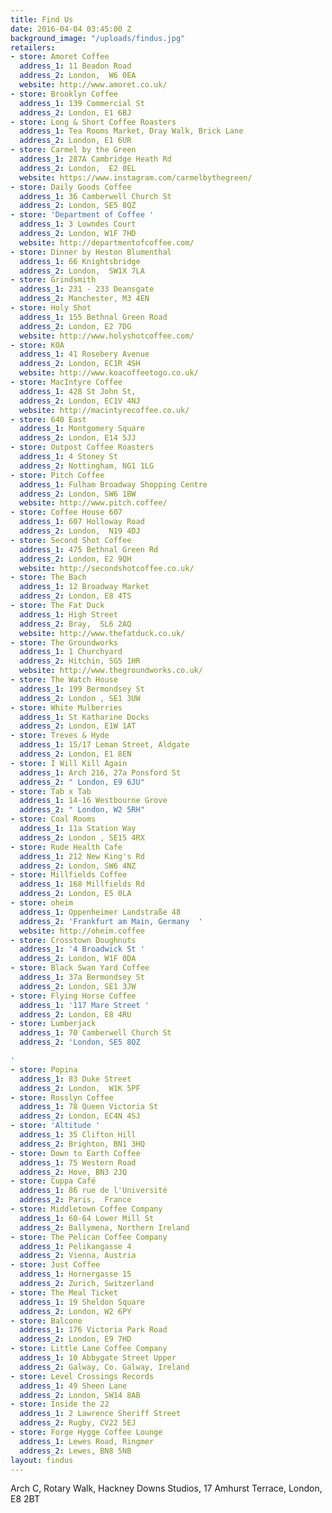 ```yaml
---
title: Find Us
date: 2016-04-04 03:45:00 Z
background_image: "/uploads/findus.jpg"
retailers:
- store: Amoret Coffee
  address_1: 11 Beadon Road
  address_2: London,  W6 0EA
  website: http://www.amoret.co.uk/
- store: Brooklyn Coffee
  address_1: 139 Commercial St
  address_2: London, E1 6BJ
- store: Long & Short Coffee Roasters
  address_1: Tea Rooms Market, Dray Walk, Brick Lane
  address_2: London, E1 6UR
- store: Carmel by the Green
  address_1: 287A Cambridge Heath Rd
  address_2: London,  E2 0EL
  website: https://www.instagram.com/carmelbythegreen/
- store: Daily Goods Coffee
  address_1: 36 Camberwell Church St
  address_2: London, SE5 8QZ
- store: 'Department of Coffee '
  address_1: 3 Lowndes Court
  address_2: London, W1F 7HD
  website: http://departmentofcoffee.com/
- store: Dinner by Heston Blumenthal
  address_1: 66 Knightsbridge
  address_2: London,  SW1X 7LA
- store: Grindsmith
  address_1: 231 - 233 Deansgate
  address_2: Manchester, M3 4EN
- store: Holy Shot
  address_1: 155 Bethnal Green Road
  address_2: London, E2 7DG
  website: http://www.holyshotcoffee.com/
- store: KOA
  address_1: 41 Rosebery Avenue
  address_2: London, EC1R 4SH
  website: http://www.koacoffeetogo.co.uk/
- store: MacIntyre Coffee
  address_1: 428 St John St,
  address_2: London, EC1V 4NJ
  website: http://macintyrecoffee.co.uk/
- store: 640 East
  address_1: Montgomery Square
  address_2: London, E14 5JJ
- store: Outpost Coffee Roasters
  address_1: 4 Stoney St
  address_2: Nottingham, NG1 1LG
- store: Pitch Coffee
  address_1: Fulham Broadway Shopping Centre
  address_2: London, SW6 1BW
  website: http://www.pitch.coffee/
- store: Coffee House 607
  address_1: 607 Holloway Road
  address_2: London,  N19 4DJ
- store: Second Shot Coffee
  address_1: 475 Bethnal Green Rd
  address_2: London, E2 9QH
  website: http://secondshotcoffee.co.uk/
- store: The Bach
  address_1: 12 Broadway Market
  address_2: London, E8 4TS
- store: The Fat Duck
  address_1: High Street
  address_2: Bray,  SL6 2AQ
  website: http://www.thefatduck.co.uk/
- store: The Groundworks
  address_1: 1 Churchyard
  address_2: Hitchin, SG5 1HR
  website: http://www.thegroundworks.co.uk/
- store: The Watch House
  address_1: 199 Bermondsey St
  address_2: London , SE1 3UW
- store: White Mulberries
  address_1: St Katharine Docks
  address_2: London, E1W 1AT
- store: Treves & Hyde
  address_1: 15/17 Leman Street, Aldgate
  address_2: London, E1 8EN
- store: I Will Kill Again
  address_1: Arch 216, 27a Ponsford St
  address_2: " London, E9 6JU"
- store: Tab x Tab
  address_1: 14-16 Westbourne Grove
  address_2: " London, W2 5RH"
- store: Coal Rooms
  address_1: 11a Station Way
  address_2: London , SE15 4RX
- store: Rude Health Cafe
  address_1: 212 New King's Rd
  address_2: London, SW6 4NZ
- store: Millfields Coffee
  address_1: 168 Millfields Rd
  address_2: London, E5 0LA
- store: oheim
  address_1: Oppenheimer Landstraße 48
  address_2: 'Frankfurt am Main, Germany  '
  website: http://oheim.coffee
- store: Crosstown Doughnuts
  address_1: '4 Broadwick St '
  address_2: London, W1F 0DA
- store: Black Swan Yard Coffee
  address_1: 37a Bermondsey St
  address_2: London, SE1 3JW
- store: Flying Horse Coffee
  address_1: '117 Mare Street '
  address_2: London, E8 4RU
- store: Lumberjack
  address_1: 70 Camberwell Church St
  address_2: 'London, SE5 8QZ

'
- store: Popina
  address_1: 83 Duke Street
  address_2: London,  W1K 5PF
- store: Rosslyn Coffee
  address_1: 78 Queen Victoria St
  address_2: London, EC4N 4SJ
- store: 'Altitude '
  address_1: 35 Clifton Hill
  address_2: Brighton, BN1 3HQ
- store: Down to Earth Coffee
  address_1: 75 Western Road
  address_2: Hove, BN3 2JQ
- store: Cuppa Café
  address_1: 86 rue de l'Université
  address_2: Paris,  France
- store: Middletown Coffee Company
  address_1: 60-64 Lower Mill St
  address_2: Ballymena, Northern Ireland
- store: The Pelican Coffee Company
  address_1: Pelikangasse 4
  address_2: Vienna, Austria
- store: Just Coffee
  address_1: Hornergasse 15
  address_2: Zurich, Switzerland
- store: The Meal Ticket
  address_1: 19 Sheldon Square
  address_2: London, W2 6PY
- store: Balcone
  address_1: 176 Victoria Park Road
  address_2: London, E9 7HD
- store: Little Lane Coffee Company
  address_1: 10 Abbygate Street Upper
  address_2: Galway, Co. Galway, Ireland
- store: Level Crossings Records
  address_1: 49 Sheen Lane
  address_2: London, SW14 8AB
- store: Inside the 22
  address_1: 2 Lawrence Sheriff Street
  address_2: Rugby, CV22 5EJ
- store: Forge Hygge Coffee Lounge
  address_1: Lewes Road, Ringmer
  address_2: Lewes, BN8 5NB
layout: findus
---
```



Arch C, Rotary Walk, Hackney Downs Studios, 17 Amhurst Terrace, London, E8 2BT
